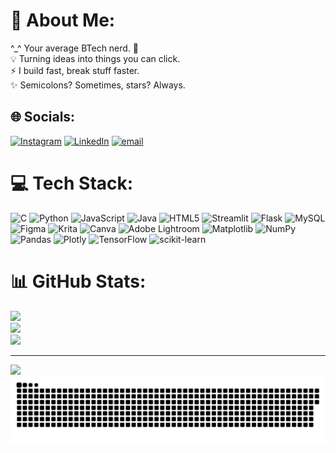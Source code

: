 # 💫 About Me:
^_^ Your average BTech nerd.  👾<br>💡 Turning ideas into things you can click.  <br>⚡ I build fast, break stuff faster.  <br>✨ Semicolons? Sometimes, stars? Always.  


## 🌐 Socials:
[![Instagram](https://img.shields.io/badge/Instagram-%23E4405F.svg?logo=Instagram&logoColor=white)](https://instagram.com/tavee.shee) [![LinkedIn](https://img.shields.io/badge/LinkedIn-%230077B5.svg?logo=linkedin&logoColor=white)](https://linkedin.com/in/tavishi-agarwal-592936309) [![email](https://img.shields.io/badge/Email-D14836?logo=gmail&logoColor=white)](mailto:tavishi.agr@gmail.com) 

# 💻 Tech Stack:
![C](https://img.shields.io/badge/c-%2300599C.svg?style=flat&logo=c&logoColor=white) ![Python](https://img.shields.io/badge/python-3670A0?style=flat&logo=python&logoColor=ffdd54) ![JavaScript](https://img.shields.io/badge/javascript-%23323330.svg?style=flat&logo=javascript&logoColor=%23F7DF1E) ![Java](https://img.shields.io/badge/java-%23ED8B00.svg?style=flat&logo=openjdk&logoColor=white) ![HTML5](https://img.shields.io/badge/html5-%23E34F26.svg?style=flat&logo=html5&logoColor=white)  ![Streamlit](https://img.shields.io/badge/Streamlit-%23FE4B4B.svg?style=flat&logo=streamlit&logoColor=white) ![Flask](https://img.shields.io/badge/flask-%23000.svg?style=flat&logo=flask&logoColor=white)  ![MySQL](https://img.shields.io/badge/mysql-4479A1.svg?style=flat&logo=mysql&logoColor=white) ![Figma](https://img.shields.io/badge/figma-%23F24E1E.svg?style=flat&logo=figma&logoColor=white) ![Krita](https://img.shields.io/badge/Krita-203759?style=flat&logo=krita&logoColor=EEF37B) ![Canva](https://img.shields.io/badge/Canva-%2300C4CC.svg?style=flat&logo=Canva&logoColor=white) ![Adobe Lightroom](https://img.shields.io/badge/Adobe%20Lightroom-31A8FF.svg?style=flat&logo=Adobe%20Lightroom&logoColor=white) ![Matplotlib](https://img.shields.io/badge/Matplotlib-%23ffffff.svg?style=flat&logo=Matplotlib&logoColor=black) ![NumPy](https://img.shields.io/badge/numpy-%23013243.svg?style=flat&logo=numpy&logoColor=white) ![Pandas](https://img.shields.io/badge/pandas-%23150458.svg?style=flat&logo=pandas&logoColor=white) ![Plotly](https://img.shields.io/badge/Plotly-%233F4F75.svg?style=flat&logo=plotly&logoColor=white) ![TensorFlow](https://img.shields.io/badge/TensorFlow-%23FF6F00.svg?style=flat&logo=TensorFlow&logoColor=white) ![scikit-learn](https://img.shields.io/badge/scikit--learn-%23F7931E.svg?style=flat&logo=scikit-learn&logoColor=white)
# 📊 GitHub Stats:
![](https://github-readme-stats.vercel.app/api?username=tavishi-agarwal&theme=codeSTACKr&hide_border=false&include_all_commits=false&count_private=false)<br/>
![](https://nirzak-streak-stats.vercel.app/?user=tavishi-agarwal&theme=codeSTACKr&hide_border=false)<br/>
![](https://github-readme-stats.vercel.app/api/top-langs/?username=tavishi-agarwal&theme=codeSTACKr&hide_border=false&include_all_commits=false&count_private=false&layout=compact)

---
[![](https://visitcount.itsvg.in/api?id=tavishi-agarwal&icon=3&color=0)](https://visitcount.itsvg.in)
<picture>
  <source media="(prefers-color-scheme: dark)" srcset="https://raw.githubusercontent.com/tavishi-agarwal/tavishi-agarwal/output/github-snake-dark.svg" />
  <source media="(prefers-color-scheme: light)" srcset="https://raw.githubusercontent.com/tavishi-agarwal/tavishi-agarwal/output/github-snake.svg" />
  <img alt="github-snake" src="https://raw.githubusercontent.com/tavishi-agarwal/tavishi-agarwal/output/github-snake.svg" />
</picture>

<!-- Proudly created with GPRM ( https://gprm.itsvg.in ) -->

